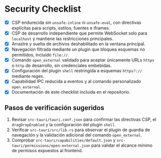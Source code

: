 # Security Checklist

- [x] CSP endurecida sin `unsafe-inline` ni `unsafe-eval`, con directivas explícitas para scripts, estilos, fuentes e iframes.
- [x] CSP de desarrollo independiente que permite WebSocket solo para `localhost` y mantiene las restricciones principales.
- [x] Arrastre y suelta de archivos deshabilitado en la ventana principal.
- [x] Navegación filtrada mediante un plugin que bloquea esquemas no permitidos, incluido `file://`.
- [x] Comando `open_external` validado para aceptar únicamente URLs `https` o `http` de desarrollo, sin credenciales embebidas.
- [x] Configuración del plugin `shell` restringida a esquemas `https?://` mediante regex.
- [x] Capabilidad IPC reducida a eventos y al comando personalizado `open_external`.
- [x] Documentación de este checklist incluida en el repositorio.

## Pasos de verificación sugeridos

1. Revisar `src-tauri/tauri.conf.json` para confirmar las directivas CSP, el `dragDropEnabled` y la configuración del plugin `shell`.
2. Verificar `src-tauri/src/lib.rs` para observar el plugin de guardia de navegación y la validación adicional del comando `open_external`.
3. Comprobar `src-tauri/capabilities/default.json` y `src-tauri/permissions/open-external.json` para validar el alcance mínimo de permisos expuestos al frontend.
